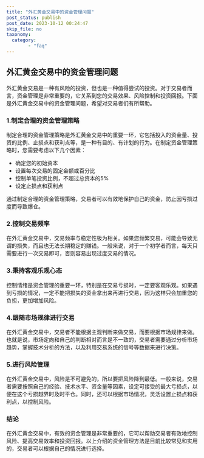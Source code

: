 ```yaml
---
title: "外汇黄金交易中的资金管理问题"
post_status: publish
post_date: 2023-10-12 00:24:47
skip_file: no
taxonomy:
  category:
        - "faq"
---
```


## 外汇黄金交易中的资金管理问题

外汇黄金交易是一种有风险的投资，但也是一种值得尝试的投资。对于交易者而言，资金管理是非常重要的，它关系到您的交易效果、风险控制和投资回报。下面是外汇黄金交易中的资金管理问题，希望对交易者们有所帮助。

### 1.制定合理的资金管理策略

制定合理的资金管理策略是外汇黄金交易中的重要一环，它包括投入的资金量、投资的比例、止损点和获利点等，是一种有目的、有计划的行为。在制定资金管理策略时，您需要考虑以下几个因素：

- 确定您的初始资本
- 设置每次交易的固定金额或百分比
- 控制单笔投资比例，不超过总资本的5%
- 设定止损点和获利点

通过制定合理的资金管理策略，交易者可以有效地保护自己的资金，防止因亏损过度而导致爆仓。

### 2.控制交易频率

在外汇黄金交易中，交易频率与稳定性极为相关。如果您频繁交易，可能会导致无谓的损失，而且也无法长期稳定的赚钱。一般来说，对于一个初学者而言，每天只需要进行一次交易即可，否则容易出现过度交易的情况。

### 3.秉持客观乐观心态

控制情绪是资金管理的重要一环，特别是在交易亏损时，一定要客观乐观。如果遇到亏损的情况，一定不能把损失的资金拿出来再进行交易，因为这样只会加重您的负担，更加增加风险。

### 4.跟随市场规律进行交易

在外汇黄金交易中，交易者不能根据主观判断来做交易，而要根据市场规律来做。也就是说，市场定向和自己的判断相对而言是不一致的，交易者需要通过分析市场趋势，掌握技术分析的方法，以及利用交易系统的信号等数据来进行决策。

### 5.进行风险管理

在外汇黄金交易中，风险是不可避免的，所以要把风险降到最低。一般来说，交易者需要按照自己的经验、技术水平、资金量等因素，设定可接受的最大亏损点，以便在这个亏损越界时及时平仓。同时，还可以根据市场情况，灵活设置止损点和获利点，以控制风险。

### 结论

在外汇黄金交易中，有效的资金管理是非常重要的，它可以帮助交易者有效地控制风险、提高交易效率和投资回报。以上介绍的资金管理方法是目前比较常见和实用的，交易者可以根据自己的情况进行选择。
